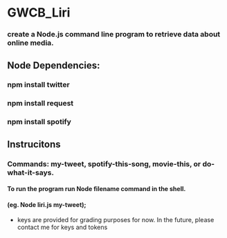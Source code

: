 # GWCB_Liri
### create a Node.js command line program to retrieve data about online media.

## Node Dependencies:
### npm install twitter
### npm install request
### npm install spotify

## Instrucitons
### Commands: my-tweet, spotify-this-song, movie-this, or do-what-it-says.

#### To run the program run Node filename command in the shell.
#### (eg. Node liri.js my-tweet);

* keys are provided for grading purposes for now. In the future, please contact me for keys and tokens
